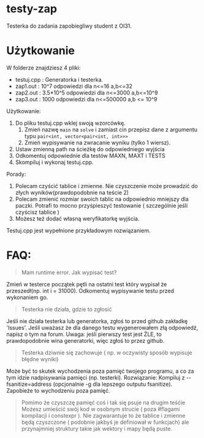 # testy-zap
Testerka do zadania zapobiegliwy student z OI31.

# Użytkowanie
W folderze znajdziesz 4 pliki:
* testuj.cpp : Generatorka i testerka.
* zap1.out : 10^7 odpowiedzi dla n<=16 a,b<=32
* zap2.out : 3.5*10^5 odpowiedzi dla n<=3000 a,b<=10^9
* zap3.out : 1000 odpowiedzi dla n<=500000 a,b <= 10^9

Użytkowanie:
1. Do pliku testuj.cpp wklej swoją wzorcówkę.
    1. Zmień nazwę ``main`` na ``solve`` i zamiast cin przepisz dane z argumentu typu ``pair<int, vector<pair<int, int>>>``
    2. Zmień wypisywanie na zwracanie wyniku (tylko 1 wiersz).
2. Ustaw zmienną path na ścieżkę do odpowiedniego wyjścia
3. Odkomentuj odpowiednie dla testów MAXN, MAXT i TESTS
4. Skompiluj i wykonaj testuj.cpp.

Porady:
1. Polecam czyścić tablice i zmienne. Nie czyszczenie może prowadzić do złych wyników(prawdopodobnie na teście 2)
2. Polecam zmienić rozmiar swoich tablic na odpowiednio mniejszy dla paczki. Potrafi to mocno przyśpieszyć testowanie ( szczególnie jeśli czyścisz tablice )
3. Możesz też dodać własną weryfikatorkę wyjścia. 

Testuj.cpp jest wypełnione przykładowym rozwiązaniem.

# FAQ:
> Mam runtime error. Jak wypisać test? 

Zmień w testerce początek pętli na ostatni test który wypisał że przeszedł(np. int i = 31000). Odkomentuj wypisywanie testu przed wykonaniem go.

> Testerka nie działa, gdzie to zgłosić

Jeśli nie działa testerka lub generatorka, zgłoś to przed github zakładkę 'Issues'. Jeśli uważasz że dla danego testu wygenerowałem złą odpowiedź, napisz o tym na forum. Uwaga: jeśli pierwszy test jest ŹLE, to prawdopodobnie wina generatorki, więc zgłoś to przez github.

> Testerka dziwnie się zachowuje ( np. w oczywisty sposób wypisuje błędne wyniki)

Może być to skutek wychodzenia poza pamięć twojego programu, a co za tym idzie nadpisywania pamięci (np. testerki).
Rozwiązanie: Kompiluj z --fsanitize=address (opcjonalnie -g dla lepszego outputu fsanitize). Zapobieże to wychodzeniu poza pamięć.

> Pomimo że czyszczę pamięć coś i tak się psuje na drugim teśćie
Możesz umieścić swój kod w osobnym strucie ( poza #flagami kompilacji i constexpr ). Nie zagwarantuje to że tablice i zmienne będą czyszczone ( podobnie jakbyś je definiował w funkcjach) ale przynajmniej struktury takie jak wektory i mapy będą puste.
